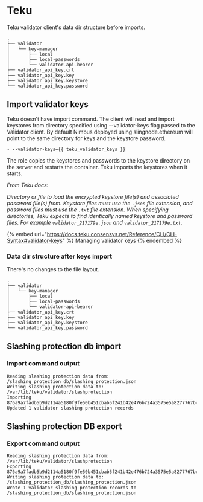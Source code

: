 # Teku

Teku validator client's data dir structure before imports.

```
.
├── validator
│   └── key-manager
│       ├── local
│       ├── local-passwords
│       └── validator-api-bearer
├── validator_api_key.crt
├── validator_api_key.key
├── validator_api_key.keystore
└── validator_api_key.password
```

## Import validator keys

Teku doesn't have import command. The client will read and import keystores from directory specified using --validator-keys flag passed to the Validator client. By default Nimbus deployed using slingnode.ethereum will point to the same directory for keys and the keystore password.&#x20;

```
- --validator-keys={{ teku_validator_keys }}
```

The role copies the keystores and passwords to the keystore directory on the server and restarts the container. Teku imports the keystores when it starts.

_From Teku docs:_

_Directory or file to load the encrypted keystore file(s) and associated password file(s) from. Keystore files must use the `.json` file extension, and password files must use the `.txt` file extension. When specifying directories, Teku expects to find identically named keystore and password files. For example `validator_217179e.json` and `validator_217179e.txt`._

{% embed url="https://docs.teku.consensys.net/Reference/CLI/CLI-Syntax#validator-keys" %}
Managing validator keys
{% endembed %}

### Data dir structure after keys import

There's no changes to the file layout.&#x20;

```
.
├── validator
│   └── key-manager
│       ├── local
│       ├── local-passwords
│       └── validator-api-bearer
├── validator_api_key.crt
├── validator_api_key.key
├── validator_api_key.keystore
└── validator_api_key.password
```

## Slashing protection db import

### Import command output

```
Reading slashing protection data from: /slashing_protection_db/slashing_protection.json
Writing slashing protection data to: /var/lib/teku/validator/slashprotection
Importing 876a9a7fadb5b9d2114a5180f9fe50b451cbab5f241b42e476b724a3575e5a8277767bc5a7c831c63f066a9a725c53d6
Updated 1 validator slashing protection records
```

## Slashing protection DB export

### Export command output

```
Reading slashing protection data from: /var/lib/teku/validator/slashprotection
Exporting 876a9a7fadb5b9d2114a5180f9fe50b451cbab5f241b42e476b724a3575e5a8277767bc5a7c831c63f066a9a725c53d6
Writing slashing protection data to: /slashing_protection_db/slashing_protection.json
Wrote 1 validator slashing protection records to /slashing_protection_db/slashing_protection.json
```
